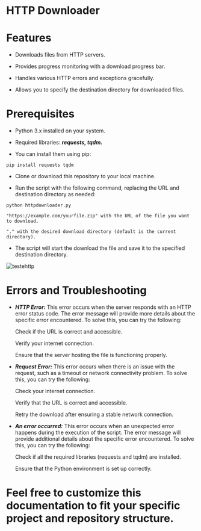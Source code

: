# HTTP Downloader

# Features

- Downloads files from HTTP servers.

- Provides progress monitoring with a download progress bar.

- Handles various HTTP errors and exceptions gracefully.

- Allows you to specify the destination directory for downloaded files.

# Prerequisites

- Python 3.x installed on your system.

- Required libraries: ***requests, tqdm.*** 

- You can install them using pip:

``pip install requests tqdm``


- Clone or download this repository to your local machine.

- Run the script with the following command, replacing the URL and destination directory as needed:

`python httpdownloader.py`

`"https://example.com/yourfile.zip" with the URL of the file you want to download.`
    
`"." with the desired download directory (default is the current directory).`


- The script will start the download the file and save it to the specified destination directory.
  

![testehttp](https://github.com/0x5FE/httpdownloader/assets/65371336/be40a68d-cb9a-4038-a460-a70f1c29a0de)
  


# Errors and Troubleshooting


- ***HTTP Error:*** This error occurs when the server responds with an HTTP error status code. The error message will provide more details about the specific error encountered. To solve this, you can try the following:


    Check if the URL is correct and accessible.

    Verify your internet connection.

    Ensure that the server hosting the file is functioning properly.




- ***Request Error:*** This error occurs when there is an issue with the request, such as a timeout or network connectivity problem. To solve this, you can try the following:


    Check your internet connection.

    Verify that the URL is correct and accessible.

    Retry the download after ensuring a stable network connection.




-  ***An error occurred:*** This error occurs when an unexpected error happens during the execution of the script. The error message will provide additional details about the specific error encountered. To solve this, you can try the following:


    Check if all the required libraries (requests and tqdm) are installed.

    Ensure that the Python environment is set up correctly.


# Feel free to customize this documentation to fit your specific project and repository structure. 


